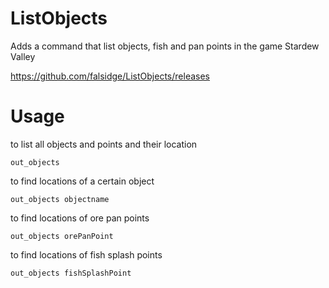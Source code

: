 # ListObjects
Adds a command that list objects, fish and pan points in the game Stardew Valley

https://github.com/falsidge/ListObjects/releases

# Usage

to list all objects and points and their location
```
out_objects
```

to find locations of a certain object
```
out_objects objectname
```

to find locations of ore pan points
```
out_objects orePanPoint
```

to find locations of fish splash points
```
out_objects fishSplashPoint
```
